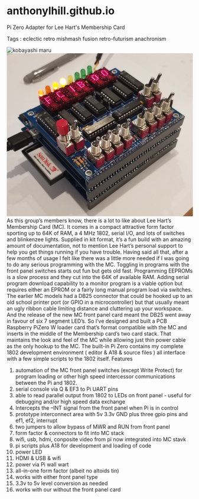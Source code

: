 # anthonylhill.github.io
 Pi Zero Adapter for Lee Hart's Membership Card

Tags : eclectic retro mishmash fusion retro-futurism anachronism

![kobayashi maru](https://https://github.com/anthonylhill/anthonylhill.github.io/blob/main/photos/kobayashimaru.jpg)
![1802/Mini Assembled](https://github.com/dmadole/1802-Mini/blob/master/photos/1802-Mini-Assembled-Three-Cards.jpg)
As this group’s members know, there is a lot to like about Lee Hart’s Membership Card (MC). It comes in a compact attractive form factor sporting up to 64K of RAM,  a 4 MHz 1802, serial I/O,  and  lots of switches and blinkenzee lights.  Supplied in kit format, it’s a fun build with an amazing amount of documentation, not to mention Lee Hart’s personal support to help you get things running if you have trouble.
Having said all that, after a few months of usage I felt like there was a little more needed if I was going to do any serious programming with the MC.  Toggling in programs with the front panel switches starts out fun but gets old fast.  Programming EEPROMs is a slow process and they cut into the 64K of available RAM.  Adding serial program download capability to a monitor program is a viable option but requires either an EPROM or a fairly long manual program load via switches.   The earlier MC models had a DB25 connector that could be hooked up to an old school printer port (or GPIO in a microcontroller) but that usually meant an ugly ribbon cable limiting distance and cluttering up your workspace.  And the release of the new MC front panel card meant the DB25 went away in favour of six 7 segment LED’s.
So I’ve designed and built a PCB Raspberry PiZero W loader card that’s format compatible with the MC and  inserts in the middle of the Membership card’s two card stack.  That maintains the look and feel of the MC while allowing just thin power cable as the only hookup to the MC.  The built-in Pi Zero contains my complete 1802 development environment ( editor & A18 & source files ) all interface with a few simple scripts to the 1802 itself. 
Features

1.	automation of the MC front panel switches (except Write Protect) for program loading or other high speed intercessor communications between the Pi and 1802.
2.	serial console via Q & EF3 to Pi UART pins 
3.	able to read parallel output from 1802 to LEDs on front panel - useful for debugging and/or  high speed data exchange
4.	Intercepts the –INT signal from  the front panel when Pi is in control
5.	prototype interconnect area with 5v 3.3v GND plus three gpio pins and ef1, ef2, interrupt
6.	two jumpers to allow bypass of MWR and RUN from front panel
7.	form factor & connectors to fit into MC stack
8.	wifi, usb, hdmi, conposite video from pi now imtegrated into MC stavk
9.	pi scripts plus A18 for development and loading of code
10.	power LED
11.	HDMI & USB & wifi
12.	power via Pi wall wart
13.	all-in-one form factor (albeit no altoids tin)
14.	works with either front panel type
15.	3.3v to 5v level conversion as needed
16.	works with our without the front panel card
